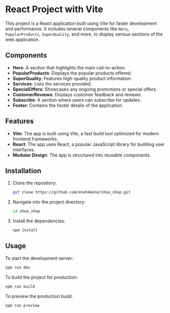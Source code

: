 # React Project with Vite

This project is a React application built using Vite for faster development and performance. It includes several components like `Hero`, `PopularProducts`, `SuperQuality`, and more, to display various sections of the web application.

## Components

- **Hero**: A section that highlights the main call-to-action.
- **PopularProducts**: Displays the popular products offered.
- **SuperQuality**: Features high-quality product information.
- **Services**: Lists the services provided.
- **SpecialOffers**: Showcases any ongoing promotions or special offers.
- **CustomerReviews**: Displays customer feedback and reviews.
- **Subscribe**: A section where users can subscribe for updates.
- **Footer**: Contains the footer details of the application.

## Features

- **Vite**: The app is built using Vite, a fast build tool optimized for modern frontend frameworks.
- **React**: The app uses React, a popular JavaScript library for building user interfaces.
- **Modular Design**: The app is structured into reusable components.

## Installation

1. Clone the repository:

   ```bash
   git clone https://github.com/eneh4kene/shoo_shop.git
   ```

2. Navigate into the project directory:

   ```bash
   cd shoo_shop
   ```

3. Install the dependencies:

   ```bash
   npm install
   ```

## Usage

To start the development server:

```bash
npm run dev
```

To build the project for production:

```bash
npm run build
```

To preview the production build:

```bash
npm run preview
```
